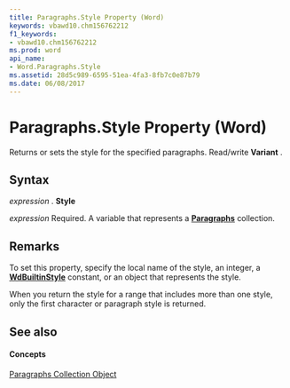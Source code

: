 ```yaml
---
title: Paragraphs.Style Property (Word)
keywords: vbawd10.chm156762212
f1_keywords:
- vbawd10.chm156762212
ms.prod: word
api_name:
- Word.Paragraphs.Style
ms.assetid: 28d5c989-6595-51ea-4fa3-8fb7c0e87b79
ms.date: 06/08/2017
---
```



# Paragraphs.Style Property (Word)

Returns or sets the style for the specified paragraphs. Read/write  **Variant** .


## Syntax

 _expression_ . **Style**

 _expression_ Required. A variable that represents a **[Paragraphs](Word.paragraphs.md)** collection.


## Remarks

To set this property, specify the local name of the style, an integer, a  **[WdBuiltinStyle](Word.WdBuiltinStyle.md)** constant, or an object that represents the style.

When you return the style for a range that includes more than one style, only the first character or paragraph style is returned.


## See also


#### Concepts


[Paragraphs Collection Object](Word.paragraphs.md)


